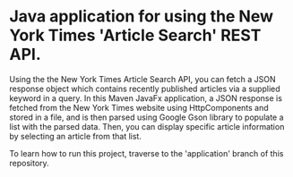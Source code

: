 # Java application for using the New York Times 'Article Search' REST API.

Using the the New York Times Article Search API, you can fetch a JSON response object which contains recently published articles via a supplied keyword in a query. In this Maven JavaFx application, a JSON response is fetched from the New York Times website using HttpComponents and stored in a file, and is then parsed using Google Gson library to populate a list with the parsed data. Then, you can display specific article information by selecting an article from that list.

To learn how to run this project, traverse to the 'application' branch of this repository. 
